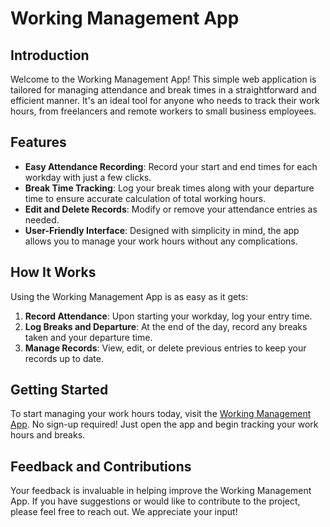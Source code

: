 # Working Management App

## Introduction

Welcome to the Working Management App! This simple web application is tailored for managing attendance and break times in a straightforward and efficient manner. It's an ideal tool for anyone who needs to track their work hours, from freelancers and remote workers to small business employees.

## Features

- **Easy Attendance Recording**: Record your start and end times for each workday with just a few clicks.
- **Break Time Tracking**: Log your break times along with your departure time to ensure accurate calculation of total working hours.
- **Edit and Delete Records**: Modify or remove your attendance entries as needed.
- **User-Friendly Interface**: Designed with simplicity in mind, the app allows you to manage your work hours without any complications.

## How It Works

Using the Working Management App is as easy as it gets:

1. **Record Attendance**: Upon starting your workday, log your entry time.
2. **Log Breaks and Departure**: At the end of the day, record any breaks taken and your departure time.
3. **Manage Records**: View, edit, or delete previous entries to keep your records up to date.

## Getting Started

To start managing your work hours today, visit the [Working Management App](https://wdaisjd.xyz/). No sign-up required! Just open the app and begin tracking your work hours and breaks.

## Feedback and Contributions

Your feedback is invaluable in helping improve the Working Management App. If you have suggestions or would like to contribute to the project, please feel free to reach out. We appreciate your input!
